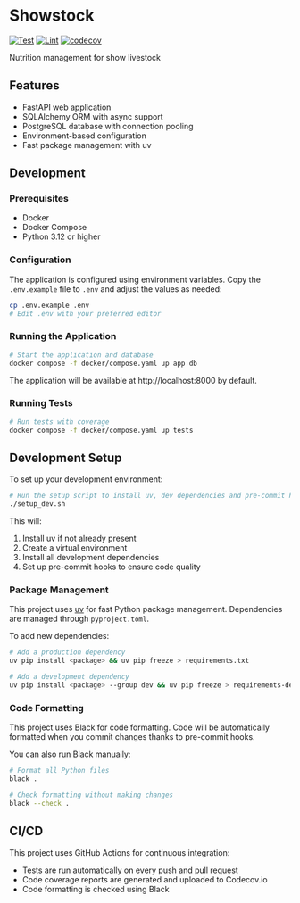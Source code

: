 # Showstock

[![Test](https://github.com/lyndsysimon/showstock/actions/workflows/test.yml/badge.svg)](https://github.com/lyndsysimon/showstock/actions/workflows/test.yml)
[![Lint](https://github.com/lyndsysimon/showstock/actions/workflows/lint.yml/badge.svg)](https://github.com/lyndsysimon/showstock/actions/workflows/lint.yml)
[![codecov](https://codecov.io/gh/lyndsysimon/showstock/branch/main/graph/badge.svg)](https://codecov.io/gh/lyndsysimon/showstock)

Nutrition management for show livestock

## Features

- FastAPI web application
- SQLAlchemy ORM with async support
- PostgreSQL database with connection pooling
- Environment-based configuration
- Fast package management with uv

## Development

### Prerequisites

- Docker
- Docker Compose
- Python 3.12 or higher

### Configuration

The application is configured using environment variables. Copy the `.env.example` file to `.env` and adjust the values as needed:

```bash
cp .env.example .env
# Edit .env with your preferred editor
```

### Running the Application

```bash
# Start the application and database
docker compose -f docker/compose.yaml up app db
```

The application will be available at http://localhost:8000 by default.

### Running Tests

```bash
# Run tests with coverage
docker compose -f docker/compose.yaml up tests
```

## Development Setup

To set up your development environment:

```bash
# Run the setup script to install uv, dev dependencies and pre-commit hooks
./setup_dev.sh
```

This will:
1. Install uv if not already present
2. Create a virtual environment
3. Install all development dependencies
4. Set up pre-commit hooks to ensure code quality

### Package Management

This project uses [uv](https://github.com/astral-sh/uv) for fast Python package management. Dependencies are managed through `pyproject.toml`.

To add new dependencies:

```bash
# Add a production dependency
uv pip install <package> && uv pip freeze > requirements.txt

# Add a development dependency
uv pip install <package> --group dev && uv pip freeze > requirements-dev.txt
```

### Code Formatting

This project uses Black for code formatting. Code will be automatically formatted when you commit changes thanks to pre-commit hooks.

You can also run Black manually:

```bash
# Format all Python files
black .

# Check formatting without making changes
black --check .
```

## CI/CD

This project uses GitHub Actions for continuous integration:

- Tests are run automatically on every push and pull request
- Code coverage reports are generated and uploaded to Codecov.io
- Code formatting is checked using Black
